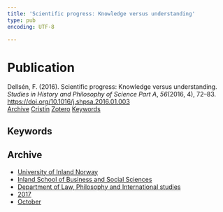 ```yaml
---
title: 'Scientific progress: Knowledge versus understanding'
type: pub
encoding: UTF-8

---
```

<h1>Publication</h1>
<article id="csl-bib-container-TMB6Y9QL" class="csl-bib-container">
  <div class="csl-bib-body"> <div class="csl-entry">Dellsén, F. (2016). Scientific progress: Knowledge versus understanding. <i>Studies in History and Philosophy of Science Part A</i>, <i>56</i>(2016, 4), 72–83. <a href="https://doi.org/10.1016/j.shpsa.2016.01.003">https://doi.org/10.1016/j.shpsa.2016.01.003</a></div> </div>
  <div class="csl-bib-buttons">
    <a href="#taxonomy-article-TMB6Y9QL" alt="archive" class="csl-bib-button">Archive</a>
    <a href="https://app.cristin.no/results/show.jsf?id=1503961" alt="Cristin" class="csl-bib-button">Cristin</a>
    <a href="http://zotero.org/groups/5881554/items/TMB6Y9QL" alt="Zotero" class="csl-bib-button">Zotero</a>
    <a href="#keywords-article-TMB6Y9QL" alt="keywords" class="csl-bib-button">Keywords</a>
  </div>
  <div id="csl-bib-meta-container-TMB6Y9QL"></div>
</article>
<div id="csl-bib-meta-TMB6Y9QL" class="csl-bib-meta">
  <article id="keywords-article-TMB6Y9QL" class="keywords-article">
    <h1>Keywords</h1>
    
  </article>
  <article id="taxonomy-article-TMB6Y9QL" class="taxonomy-article">
    <h1>Archive</h1>
    <ul>
      <li><a href="{{< params subfolder >}}en/archive/?key=3DCRN523">University of Inland Norway</a></li>
      <li><a href="{{< params subfolder >}}en/archive/?key=DU8Q9LN9">Inland School of Business and Social Sciences</a></li>
      <li><a href="{{< params subfolder >}}en/archive/?key=ITYAG68H">Department of Law, Philosophy and International studies</a></li>
      <li><a href="{{< params subfolder >}}en/archive/?key=XDLKZVSJ">2017</a></li>
      <li><a href="{{< params subfolder >}}en/archive/?key=W8I2DF74">October</a></li>
    </ul>
  </article>
</div>
